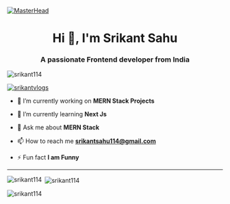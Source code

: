[![MasterHead](https://repository-images.githubusercontent.com/588181932/e36ec678-7984-4cdd-8e4c-a3932772ff8e)](https://github.com/Srikant114)
<h1 align="center">Hi 👋, I'm Srikant Sahu</h1>
<h3 align="center">A passionate Frontend developer from India</h3>

<p align="left"> <img src="https://komarev.com/ghpvc/?username=srikant114&label=Profile%20views&color=0e75b6&style=flat" alt="srikant114" /> </p>

<p align="left"> <a href="https://twitter.com/srikantvlogs" target="blank"><img src="https://img.shields.io/twitter/follow/srikantvlogs?logo=twitter&style=for-the-badge" alt="srikantvlogs" /></a> </p>

- 🔭 I’m currently working on **MERN Stack Projects**

- 🌱 I’m currently learning **Next Js**

- 💬 Ask me about **MERN Stack**

- 📫 How to reach me **srikantsahu114@gmail.com**

- ⚡ Fun fact **I am Funny**

------------------------------------------------------------------------------------------

<p><img align="left" src="https://github-readme-stats.vercel.app/api/top-langs?username=srikant114&show_icons=true&locale=en&layout=compact" alt="srikant114" /></p>

<p>&nbsp;<img align="center" src="https://github-readme-stats.vercel.app/api?username=srikant114&show_icons=true&locale=en" alt="srikant114" /></p>

<p><img align="center" src="https://github-readme-streak-stats.herokuapp.com/?user=srikant114&" alt="srikant114" /></p>
